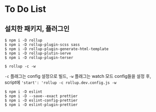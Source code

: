 # To Do List
## 설치한 패키지, 플러그인
```
$ npm i -D rollup
$ npm i -D rollup-plugin-scss sass
$ npm i -D rollup-plugin-generate-html-template
$ npm i -D rollup-plutin-serve
$ npm i -D rollup-plugin-terser
```

```
$ rollup -c -w
```
`-c` 플래그는 config 설정으로 빌드, `-w` 플래그는 watch 모드
config들을 설정 후, script에 `'start': 'rollup -c rollup.dev.config.js -w`

```
$ npm i -D eslint
$ npm i -D --save--exact prettier
$ npm i -D eslint-config-prettier
$ npm i -D eslint-plugin-prettier
```